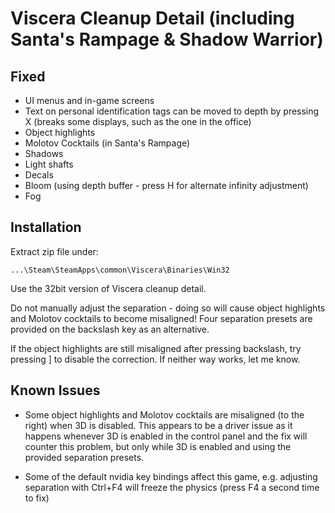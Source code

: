 Viscera Cleanup Detail (including Santa's Rampage & Shadow Warrior)
===================================================================

Fixed
-----
- UI menus and in-game screens
- Text on personal identification tags can be moved to depth by pressing X
  (breaks some displays, such as the one in the office)
- Object highlights
- Molotov Cocktails (in Santa's Rampage)
- Shadows
- Light shafts
- Decals
- Bloom (using depth buffer - press H for alternate infinity adjustment)
- Fog

Installation
------------
Extract zip file under:

    ...\Steam\SteamApps\common\Viscera\Binaries\Win32

Use the 32bit version of Viscera cleanup detail.

Do not manually adjust the separation - doing so will cause object highlights
and Molotov cocktails to become misaligned! Four separation presets are
provided on the backslash key as an alternative.

If the object highlights are still misaligned after pressing backslash, try
pressing ] to disable the correction. If neither way works, let me know.

Known Issues
------------
- Some object highlights and Molotov cocktails are misaligned (to the right)
  when 3D is disabled. This appears to be a driver issue as it happens whenever
  3D is enabled in the control panel and the fix will counter this problem, but
  only while 3D is enabled and using the provided separation presets.

- Some of the default nvidia key bindings affect this game, e.g. adjusting
  separation with Ctrl+F4 will freeze the physics (press F4 a second time to
  fix)
